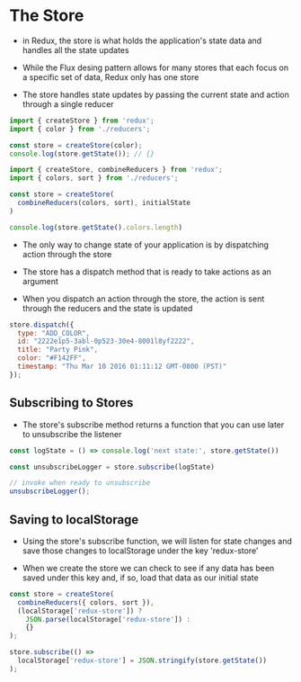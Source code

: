 # The Store

- in Redux, the store is what holds the application's state data and handles all
  the state updates

- While the Flux desing pattern allows for many stores that each focus on a
  specific set of data, Redux only has one store

- The store handles state updates by passing the current state and action
  through a single reducer


```javascript
import { createStore } from 'redux';
import { color } from './reducers';

const store = createStore(color);
console.log(store.getState()); // {}
```

```javascript
import { createStore, combineReducers } from 'redux';
import { colors, sort } from './reducers';

const store = createStore(
  combineReducers(colors, sort), initialState
)

console.log(store.getState().colors.length)
```

- The only way to change state of your application is by dispatching action
  through the store

- The store has a dispatch method that is ready to take actions as an argument

- When you dispatch an action through the store, the action is sent through the
  reducers and the state is updated


```javascript
store.dispatch({
  type: "ADD_COLOR",
  id: "2222e1p5-3abl-0p523-30e4-8001l8yf2222",
  title: "Party Pink",
  color: "#F142FF",
  timestamp: "Thu Mar 10 2016 01:11:12 GMT-0800 (PST)"
});
```

## Subscribing to Stores

- The store's subscribe method returns a function that you can use later to
  unsubscribe the listener

```javascript
const logState = () => console.log('next state:', store.getState())

const unsubscribeLogger = store.subscribe(logState)

// invoke when ready to unsubscribe
unsubscribeLogger();
```

## Saving to localStorage

- Using the store's subscribe function, we will listen for state changes and
  save those changes to localStorage under the key 'redux-store'

- When we create the store we can check to see if any data has been saved under
  this key and, if so, load that data as our initial state


```javascript
const store = createStore(
  combineReducers({ colors, sort }),
  (localStorage['redux-store']) ?
    JSON.parse(localStorage['redux-store']) :
    {}
);

store.subscribe(() =>
  localStorage['redux-store'] = JSON.stringify(store.getState())
);

```
